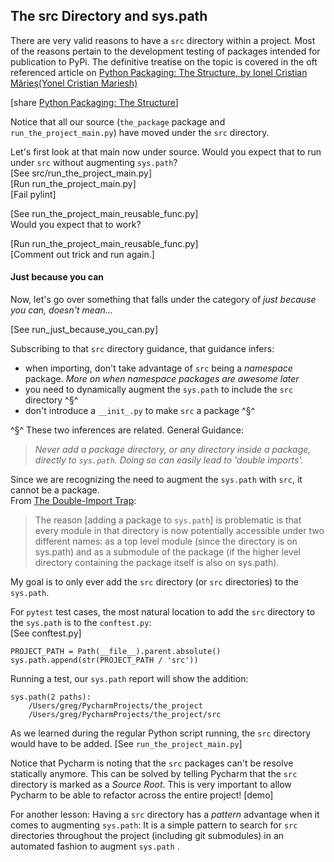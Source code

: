 ## The src Directory and sys.path

There are very valid reasons to have a `src` directory within a project.
Most of the reasons pertain to the development testing of packages
intended for publication to PyPi. The definitive treatise on the topic
is covered in the oft referenced article on
[Python Packaging: The Structure, by Ionel Cristian Mărieș(Yonel Cristian Mariesh)](https://blog.ionelmc.ro/2014/05/25/python-packaging/#the-structure)

\[share
[Python Packaging: The Structure](https://blog.ionelmc.ro/2014/05/25/python-packaging/#the-structure)]

Notice that all our source (`the_package` package and
`run_the_project_main.py`) have moved under the `src` directory.

Let's first look at that main now under source. Would you expect that to
run under `src` without augmenting `sys.path`?  
\[See src/run_the_project_main.py]  
\[Run run_the_project_main.py]  
\[Fail pylint]

\[See run_the_project_main_reusable_func.py]  
Would you expect that to work?

\[Run run_the_project_main_reusable_func.py]  
\[Comment out trick and run again.]

#### Just because you can

Now, let's go over something that falls under the category of *just
because you can, doesn't mean...*

\[See run_just_because_you_can.py]

Subscribing to that `src` directory guidance, that guidance infers:
* when importing, don't take advantage of `src` being a *namespace*
  package. *More on when namespace packages are awesome later*
* you need to dynamically augment the `sys.path` to include the `src`
  directory ^§^
* don't introduce a `__init_.py` to make `src` a package ^§^

^§^ These two inferences are related. General Guidance:
> *Never add a package directory, or any directory inside a package,
> directly to `sys.path`. Doing so can easily lead to 'double imports'.*

Since we are recognizing the need to augment the `sys.path` with `src`,
it cannot be a package.  
From
[The Double-Import Trap](http://python-notes.curiousefficiency.org/en/latest/python_concepts/import_traps.html#the-double-import-trap):

> The reason \[adding a package to `sys.path`] is problematic is that
> every module in that directory is now potentially accessible under two
> different names: as a top level module (since the directory is on
> sys.path) and as a submodule of the package (if the higher level
> directory containing the package itself is also on sys.path).

My goal is to only ever add the `src` directory (or `src` directories)
to the `sys.path`.

For `pytest` test cases, the most natural location to add the `src`
directory to the `sys.path` is to the `conftest.py`:  
\[See conftest.py]

```
PROJECT_PATH = Path(__file__).parent.absolute()
sys.path.append(str(PROJECT_PATH / 'src'))
```

Running a test, our `sys.path` report will show the addition:

```
sys.path(2 paths):
	/Users/greg/PycharmProjects/the_project
	/Users/greg/PycharmProjects/the_project/src
```

As we learned during the regular Python script running, the `src`
directory would have to be added. \[See `run_the_project_main.py`]

Notice that Pycharm is noting that the `src` packages can't be resolve
statically anymore. This can be solved by telling Pycharm that the `src`
directory is marked as a _Source Root_. This is very important to allow
Pycharm to be able to refactor across the entire project! \[demo]

For another lesson: Having a `src` directory has a *pattern* advantage
when it comes to augmenting `sys.path`: It is a simple pattern to search
for `src` directories throughout the project (including git submodules)
in an automated fashion to augment `sys.path` .
